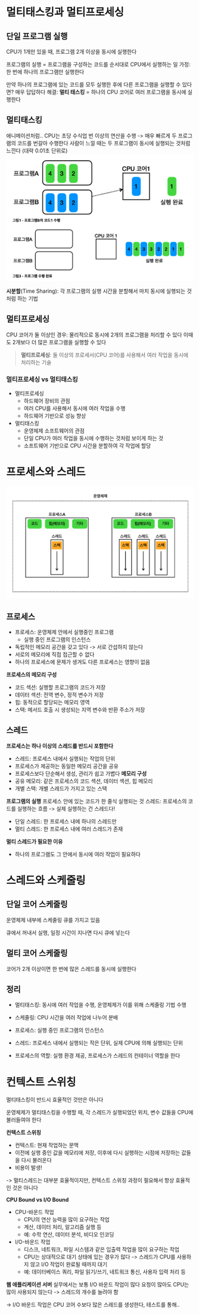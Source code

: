 # 멀티태스킹과 멀티프로세싱
## 단일 프로그램 실행
CPU가 1개만 있을 때, 프로그램 2개 이상을 동시에 실행한다

프로그램의 실행 = 프로그램을 구성하는 코드를 순서대로 CPU에서 실행하는 일
가정: 한 번에 하나의 프로그램만 실행한다

만약 하나의 프로그램에 있는 코드를 모두 실행한 후에 다른 프로그램을 실행할 수 있다면? 매우 답답하다
해결: **멀티 태스킹** = 하나의 CPU 코어로 여러 프로그램을 동시에 실행한다

## 멀티태스킹
애니메이션처럼..
CPU는 초당 수식업 번 이상의 연산을 수행
-> 매우 빠르게 두 프로그램의 코드를 번갈아 수행한다
사람이 느낄 때는 두 프로그램이 동시에 실행되는 것처럼 느낀다 (대략 0.01초 단위로)
![Pasted image 20250126221922.png](image%2FPasted%20image%2020250126221922.png)

**시분할**(Time Sharing): 각 프로그램의 실행 시간을 분할해서 마치 동시에 실행되는 것처럼 하는 기법

## 멀티프로세싱
CPU 코어가 둘 이상인 경우: 물리적으로 동시에 2개의 프로그램을 처리할 수 있다
이때도 2개보다 더 많은 프로그램을 실행할 수 있다
> **멀티프로세싱**: 둘 이상의 프로세서(CPU 코어)를 사용해서 여러 작업을 동시에 처리하는 기술

### 멀티프로세싱 vs 멀티태스킹
- 멀티프로세싱
    - 하드웨어 장비의 관점
    - 여러 CPU를 사용해서 동시에 여러 작업을 수행
    - 하드웨어 기반으로 성능 향상
- 멀티태스킹
    - 운영체제 소프트웨어의 관점
    - 단일 CPU가 여러 작업을 동시에 수행하는 것처럼 보이게 하는 것
    - 소프트웨어 기반으로 CPU 시간을 분할하여 각 작업에 할당

# 프로세스와 스레드
![Pasted image 20250126222811.png](image%2FPasted%20image%2020250126222811.png)
## 프로세스
- 프로세스: 운영체제 안에서 실행중인 프로그램
    - 실행 중인 프로그램의 인스턴스
- 독립적인 메모리 공간을 갖고 있다 -> 서로 간섭하지 않는다
- 서로의 메모리에 직접 접근할 수 없다
- 하나의 프로세스에 문제가 생겨도 다른 프로세스는 영향이 없음

**프로세스의 메모리 구성**
- 코드 섹션: 실행할 프로그램의 코드가 저장
- 데이터 섹션: 전역 변수, 정적 변수가 저장
- 힙: 동적으로 할당되는 메모리 영역
- 스택: 메서드 호출 시 생성되는 지역 변수와 반환 주소가 저장

## 스레드
**프로세스는 하나 이상의 스레드를 반드시 포함한다**
- 스레드: 프로세스 내에서 실행되는 작업의 단위
- 프로세스가 제공하는 동일한 메모리 공간을 공유
- 프로세스보다 단순해서 생성, 관리가 쉽고 가볍다
  **메모리 구성**
- 공유 메모리: 같은 프로세스의 코드 섹션, 데이터 섹션, 힙 메모리
- 개별 스택: 개별 스레드가 가지고 있는 스택

**프로그램의 실행**
프로세스 안에 있는 코드가 한 줄식 실행되는 것
스레드: 프로세스의 코드를 실행하는 흐름 -> 실제 실행하는 건 스레드다!

- 단일 스레드: 한 프로세스 내에 하나의 스레드만
- 멀티 스레드: 한 프로세스 내에 여러 스레드가 존재

**멀티 스레드가 필요한 이유**
- 하나의 프로그램도 그 안에서 동시에 여러 작업이 필요하다

# 스레드와 스케줄링
## 단일 코어 스케줄링
운영체제 내부에 스케줄링 큐를 가지고 있음

큐에서 꺼내서 실행, 일정 시간이 지나면 다시 큐에 넣는다

## 멀티 코어 스케줄링
코어가 2개 이상이면 한 번에 많은 스레드를 동시에 실행한다

## 정리
- 멀티태스킹: 동시에 여러 작업을 수행, 운영체제가 이를 위해 스케줄링 기법 수행
- 스케줄링: CPU 시간을 여러 작업에 나누어 분배
- 프로세스: 실행 중인 프로그램의 인스턴스
- 스레드: 프로세스 내에서 실행되는 작은 단위, 실제 CPU에 의해 실행되는 단위

- 프로세스의 역할: 실행 환경 제공, 프로세스가 스레드의 컨테이너 역할을 한다

# 컨텍스트 스위칭
멀티태스킹이 반드시 효율적인 것만은 아니다

운영체제가 멀티태스킹을 수행할 때, 각 스레드가 실행되었던 위치, 변수 값들을 CPU에 불러들여야 한다

**컨텍스트 스위칭**
- 컨텍스트: 현재 작업하는 문맥
- 이전에 실행 중인 값을 메모리에 저장, 이후에 다시 실행하는 시점에 저장하는 값들을 다시 불러온다
- 비용이 발생!

-> 멀티스레드는 대부분 효율적이지만, 컨텍스트 스위칭 과정이 필요해서 항상 효율적인 것은 아니다

**CPU Bound vs I/O Bound**
- CPU-바운드 작업
    - CPU의 연산 능력을 많이 요구하는 작업
    - 계산, 데이터 처리, 알고리즘 실행 등
    - 예: 수학 연산, 데이터 분석, 비디오 인코딩
- I/O-바운드 작업
    - 디스크, 네트워크, 파일 시스템과 같은 입출력 작업을 많이 요구하는 작업
    - CPU는 상대적으로 대기 상태에 있는 경우가 많다 -> 스레드가 CPU를 사용하지 않고 I/O 작업이 완료될 때까지 대기
    - 예: 데이터베이스 쿼리, 파일 읽기/쓰기, 네트워크 통신, 사용자 입력 처리 등

**웹 애플리케이션 서버**
실무에서는 보통 I/O 바운드 작업이 많다
요청이 많아도 CPU는 많이 사용되지 않는다 -> 스레드의 개수를 늘려야 함

-> I/O 바운드 작업은 CPU 코어 수보다 많은 스레드를 생성한다, 테스트를 통해..

